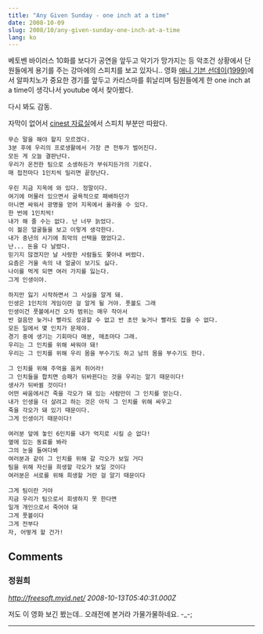 ```yaml
---
title: "Any Given Sunday - one inch at a time"
date: 2008-10-09
slug: 2008/10/any-given-sunday-one-inch-at-a-time
lang: ko
---
```


베토벤 바이러스 10화를 보다가 공연을 앞두고 악기가 망가지는 등 악조건 상황에서 단원들에게 용기를 주는 강마에의 스피치를 보고 있자니.. 영화 [애니 기븐 선데이(1999)](http://www.imdb.com/title/tt0146838/)에서 알파치노가 중요한 경기를 앞두고 카리스마를 휘날리며 팀원들에게 한 one inch at a time이 생각나서 youtube 에서 찾아봤다.

다시 봐도 감동. 

자막이 없어서 [cinest 자료실](http://cineast.kr/bbs/board.php?bo_table=psd_caption&wr_id=590516&sca=&sfl=wr_subject||wr_subject&stx=any+given+sunda&sop=and&mv_no=)에서 스피치 부분만 따왔다.



```
무슨 말을 해야 할지 모르겠다.
3분 후에 우리의 프로생활에서 가장 큰 전투가 벌어진다.
모든 게 오늘 결판난다.
우리가 온전한 팀으로 소생하든가 부숴지든가의 기로다.
매 접전마다 1인치씩 밀리면 끝장난다. 

우린 지금 지옥에 와 있다. 정말이다.
여기에 머물러 있으면서 굴욕적으로 패배하던가
아니면 싸워서 광명을 얻어 지옥에서 올라올 수 있다.
한 번에 1인치씩!
내가 해 줄 수는 없다. 난 너무 늙었다.
이 젊은 얼굴들을 보고 이렇게 생각한다.
내가 중년의 시기에 최악의 선택을 했었다고.
난... 돈을 다 날렸다. 
믿기지 않겠지만 날 사랑한 사람들도 쫓아내 버렸다.
요즘은 거울 속의 내 얼굴이 보기도 싫다.
나이를 먹게 되면 여러 가지를 잃는다.
그게 인생이야.

하지만 잃기 시작하면서 그 사실을 알게 돼.
인생은 1인치의 게임이란 걸 알게 될 거야. 풋볼도 그래
인생이건 풋볼에서건 오차 범위는 매우 작아서
반 걸음만 늦거나 빨라도 성공할 수 없고 반 초만 늦거나 빨라도 잡을 수 없다.
모든 일에서 몇 인치가 문제야.
경기 중에 생기는 기회마다 매분, 매초마다 그래.
우리는 그 인치를 위해 싸워야 돼!
우리는 그 인치를 위해 우리 몸을 부수기도 하고 남의 몸을 부수기도 한다.

그 인치를 위해 주먹을 움켜 쥐어라!
그 인치들을 합치면 승패가 뒤바뀐다는 것을 우리는 알기 때문이다!
생사가 뒤바뀔 것이다!
어떤 싸움에서건 죽을 각오가 돼 있는 사람만이 그 인치를 얻는다.
내가 인생을 더 살려고 하는 것은 아직 그 인치를 위해 싸우고 
죽을 각오가 돼 있기 때문이다. 
그게 인생이기 때문이다!

여러분 앞에 놓인 6인치를 내가 억지로 시킬 순 없다!
옆에 있는 동료를 봐라
그의 눈을 들여다봐
여러분과 같이 그 인치를 위해 갈 각오가 보일 거다
팀을 위해 자신을 희생할 각오가 보일 것이다
여러분은 서로를 위해 희생할 거란 걸 알기 때문이다

그게 팀이란 거야
지금 우리가 팀으로서 회생하지 못 한다면
일개 개인으로서 죽어야 돼
그게 풋볼이다
그게 전부다
자, 어떻게 할 건가!
```



## Comments

### 정원희
*http://freesoft.myid.net/*
*2008-10-13T05:40:31.000Z*

저도 이 영화 보긴 봤는데.. 오래전에 본거라 가물가물하네요. -_-;

---

